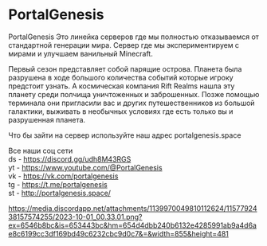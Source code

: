 # PortalGenesis

PortalGenesis Это линейка серверов где мы полностью отказываемся от стандартной генерации мира. Сервер где мы экспериментируем с мирами и улучшаем ванильный Minecraft.

Первый сезон представляет собой парящие острова. Планета была разрушена в ходе большого количества событий которые игроку предстоит узнать. А космическая компания Rift Realms нашла эту планету среди полчища уничтоженных и заброшенных. Позже помощью терминала они пригласили вас и других путешественников из большой галактики, выживать в необычных условиях где есть только вы и разрушенная планета.


Что бы зайти на сервер используйте наш адрес portalgenesis.space 

Все наши соц сети  
ds - https://discord.gg/udh8M43RGS  
yt - https://www.youtube.com/@PortalGenesis  
vk - https://vk.com/portalgenesis  
tg - https://t.me/portalgenesis  
st - http://portalgenesis.space/  


https://media.discordapp.net/attachments/1139970049810112624/1157792438157574255/2023-10-01_00.33.01.png?ex=6546b8bc&is=653443bc&hm=654d4dbb240b6132e4285991ab9a4d6ae8c6199cc3df169bd49c6232cbc9d0c7&=&width=855&height=481
